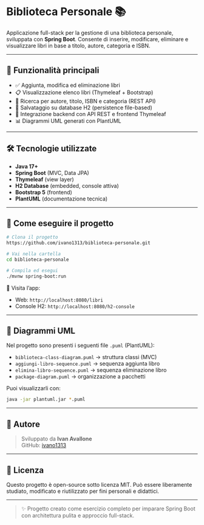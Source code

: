 # Biblioteca Personale 📚

Applicazione full-stack per la gestione di una biblioteca personale, sviluppata con **Spring Boot**.
Consente di inserire, modificare, eliminare e visualizzare libri in base a titolo, autore, categoria e ISBN.

---

## 🚀 Funzionalità principali

- ✅ Aggiunta, modifica ed eliminazione libri
- 📋 Visualizzazione elenco libri (Thymeleaf + Bootstrap)
- 🔎 Ricerca per autore, titolo, ISBN e categoria (REST API)
- 💾 Salvataggio su database H2 (persistence file-based)
- 🔄 Integrazione backend con API REST e frontend Thymeleaf
- 📊 Diagrammi UML generati con PlantUML

---

## 🛠️ Tecnologie utilizzate

- **Java 17+**
- **Spring Boot** (MVC, Data JPA)
- **Thymeleaf** (view layer)
- **H2 Database** (embedded, console attiva)
- **Bootstrap 5** (frontend)
- **PlantUML** (documentazione tecnica)

---

## 🧪 Come eseguire il progetto

```bash
# Clona il progetto
https://github.com/ivano1313/biblioteca-personale.git

# Vai nella cartella
cd biblioteca-personale

# Compila ed esegui
./mvnw spring-boot:run
```

🔗 Visita l’app:
- Web: `http://localhost:8080/libri`
- Console H2: `http://localhost:8080/h2-console`

---

## 🧭 Diagrammi UML

Nel progetto sono presenti i seguenti file `.puml` (PlantUML):

- `biblioteca-class-diagram.puml` → struttura classi (MVC)
- `aggiungi-libro-sequence.puml` → sequenza aggiunta libro
- `elimina-libro-sequence.puml` → sequenza eliminazione libro
- `package-diagram.puml` → organizzazione a pacchetti

Puoi visualizzarli con:
```bash
java -jar plantuml.jar *.puml
```

---

## 👤 Autore

> Sviluppato da **Ivan Avallone**  
> GitHub: [ivano1313](https://github.com/ivano1313)

---

## 📄 Licenza

Questo progetto è open-source sotto licenza MIT. Può essere liberamente studiato, modificato e riutilizzato per fini personali e didattici.

---

> ✨ Progetto creato come esercizio completo per imparare Spring Boot con architettura pulita e approccio full-stack.
